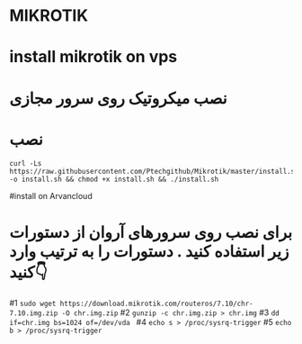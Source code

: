 
# MIKROTIK

# install mikrotik on vps
# نصب میکروتیک روی سرور مجازی

# نصب

```
curl -Ls https://raw.githubusercontent.com/Ptechgithub/Mikrotik/master/install.sh -o install.sh && chmod +x install.sh && ./install.sh
```


#install on Arvancloud 
# برای نصب روی سرورهای آروان از دستورات زیر استفاده کنید . دستورات را به ترتیب وارد کنید👇
#1
``
sudo wget https://download.mikrotik.com/routeros/7.10/chr-7.10.img.zip -O chr.img.zip
``
#2
`
 gunzip -c chr.img.zip > chr.img
`
#3
`dd if=chr.img bs=1024 of=/dev/vda
`
#4
`
echo s > /proc/sysrq-trigger
`
#5
`
echo b > /proc/sysrq-trigger
`
